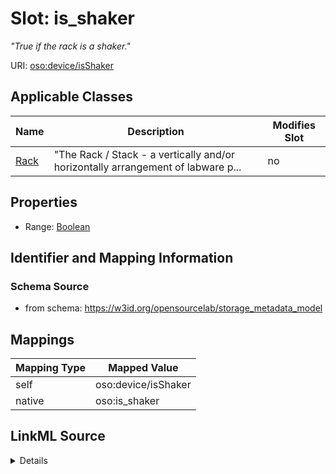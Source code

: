 

# Slot: is_shaker


_"True if the rack is a shaker."_





URI: [oso:device/isShaker](http://w3id.org/oso/device/isShaker)



<!-- no inheritance hierarchy -->





## Applicable Classes

| Name | Description | Modifies Slot |
| --- | --- | --- |
| [Rack](Rack.md) | "The Rack / Stack - a vertically and/or horizontally arrangement of labware p... |  no  |







## Properties

* Range: [Boolean](Boolean.md)





## Identifier and Mapping Information







### Schema Source


* from schema: https://w3id.org/opensourcelab/storage_metadata_model




## Mappings

| Mapping Type | Mapped Value |
| ---  | ---  |
| self | oso:device/isShaker |
| native | oso:is_shaker |




## LinkML Source

<details>
```yaml
name: is_shaker
description: '"True if the rack is a shaker."'
from_schema: https://w3id.org/opensourcelab/storage_metadata_model
rank: 1000
slot_uri: oso:device/isShaker
alias: is_shaker
domain_of:
- Rack
range: boolean
required: false

```
</details>